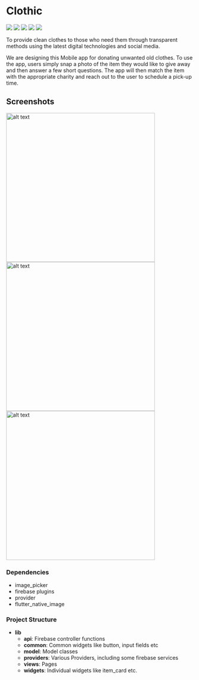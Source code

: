 # Clothic
<p float="left">
<img src="https://img.shields.io/github/issues/mechaadi/Clothic"/>
<img src="https://img.shields.io/github/stars/mechaadi/Clothic"/>
<img src="https://img.shields.io/github/forks/mechaadi/Clothic"/>
<img src="https://img.shields.io/badge/license-GNU-lightgrey"/>
<img src="https://img.shields.io/twitter/url?url=https%3A%2F%2Fgithub.com%2Fmechaadi%2FClothic%2F"/>


</p>
To provide clean clothes to those who need them through transparent methods using the latest digital technologies and social media.

We are designing this Mobile app for donating unwanted old clothes. To use the app, users simply snap a photo of the item they would like to give away and then answer a few short questions. The app will then match the item with the appropriate charity and reach out to the user to schedule a pick-up time.


## Screenshots
<p float="left">
<img src="https://cdn.discordapp.com/attachments/752645305865994331/752650489635667978/Screenshot_1599516238.png" alt="alt text" height="400px">
<img src="https://cdn.discordapp.com/attachments/752645305865994331/752650486636609586/Screenshot_1599516241.png" alt="alt text" height="400px">
<img src="https://cdn.discordapp.com/attachments/752645305865994331/752650494480089127/Screenshot_1599516243.png" alt="alt text" height="400px">
</p>

### Dependencies
 - image_picker
 - firebase plugins
 - provider
 - flutter_native_image

### Project Structure
  - **lib**
    - **api**: Firebase controller functions
    - **common**: Common widgets like button, input fields etc
    - **model**: Model classes
    - **providers**: Various Providers, including some firebase services
    - **views**: Pages
    - **widgets**: Individual widgets like item_card etc.
    
### 

